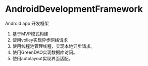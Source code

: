 # AndroidDevelopmentFramework
Android app 开发框架
1. 基于MVP模式构建
2. 使用volley实现异步网络请求
3. 使用线程池管理线程，实现本地异步请求。
4. 使用GreenDAO实现数据库访问。
5. 使用autolayout实现界面适配。
